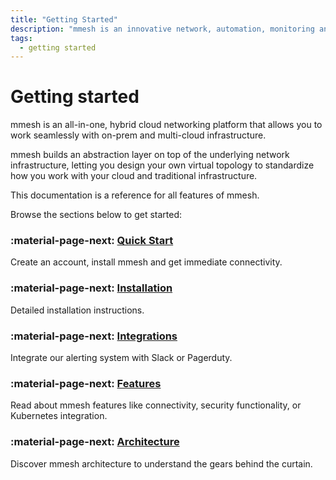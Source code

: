```yaml
---
title: "Getting Started"
description: "mmesh is an innovative network, automation, monitoring and management platform that lets you integrate your on-prem and multi-cloud environments in minutes."
tags:
  - getting started
---
```


# Getting started

mmesh is an all-in-one, hybrid cloud networking platform that allows you to work seamlessly with on-prem and multi-cloud infrastructure.

mmesh builds an abstraction layer on top of the underlying network infrastructure, letting you design your own virtual topology to standardize how you work with your cloud and traditional infrastructure.

This documentation is a reference for all features of mmesh.

Browse the sections below to get started:

### :material-page-next: [Quick Start](quickstart.md)

Create an account, install mmesh and get immediate connectivity.

### :material-page-next: [Installation](../installation/index.md)

Detailed installation instructions.

### :material-page-next: [Integrations](integrations.md)

Integrate our alerting system with Slack or Pagerduty.

### :material-page-next: [Features](../features/index.md)

Read about mmesh features like connectivity, security functionality, or Kubernetes integration.

### :material-page-next: [Architecture](../architecture/index.md)

Discover mmesh architecture to understand the gears behind the curtain.

